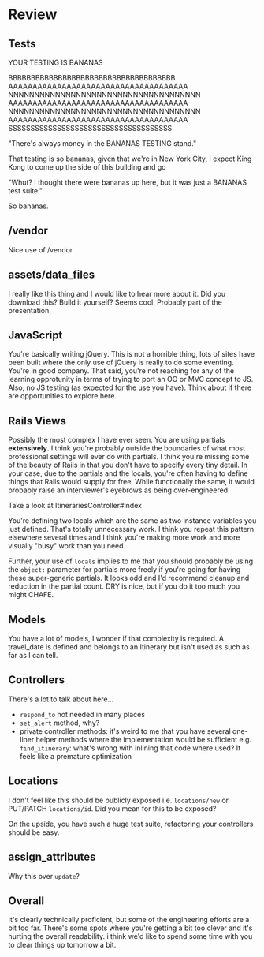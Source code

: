# Review

## Tests

YOUR TESTING IS BANANAS

BBBBBBBBBBBBBBBBBBBBBBBBBBBBBBBBBBBBB
AAAAAAAAAAAAAAAAAAAAAAAAAAAAAAAAAAAAA
NNNNNNNNNNNNNNNNNNNNNNNNNNNNNNNNNNNNN
AAAAAAAAAAAAAAAAAAAAAAAAAAAAAAAAAAAAA
NNNNNNNNNNNNNNNNNNNNNNNNNNNNNNNNNNNNN
AAAAAAAAAAAAAAAAAAAAAAAAAAAAAAAAAAAAA
SSSSSSSSSSSSSSSSSSSSSSSSSSSSSSSSSSSSS

"There's always money in the BANANAS TESTING stand."

That testing is so bananas, given that we're in New York City, I expect King
Kong to come up the side of this building and go

"Whut?  I thought there were bananas up here, but it was just a BANANAS test
suite."

So bananas.

## /vendor

Nice use of /vendor

## assets/data_files

I really like this thing and I would like to hear more about it.  Did you
download this?  Build it yourself?  Seems cool.  Probably part of the
presentation.

## JavaScript

You're basically writing jQuery.  This is not a horrible thing, lots of sites
have been built where the only use of jQuery is really to do some eventing.
You're in good company.  That said, you're not reaching for any of the learning
opprotunity in terms of trying to port an OO or MVC concept to JS.  Also, no JS
testing (as expected for the use you have).  Think about if there are
opportunities to explore here.

## Rails Views

Possibly the most complex I have ever seen.  You are using partials
**extensively**.  I think you're probably outside the boundaries of what most
professional settings will ever do with partials.  I think you're missing some
of the beauty of Rails in that you don't have to specify every tiny detail.  In
your case, due to the partials and the locals, you're often having to define
things that Rails would supply for free.  While functionally the same, it would
probably raise an interviewer's eyebrows as being over-engineered.

Take a look at ItinerariesController#index

You're defining two locals which are the same as two instance variables you
just defined.  That's totally unnecessary work.  I think you repeat this
pattern elsewhere several times and I think you're making more work and more
visually "busy" work than you need.

Further, your use of `locals` implies to me that you should probably be using
the `object:` parameter for partials more freely if you're going for having
these super-generic partials.  It looks odd and I'd recommend cleanup and
reduction in the partial count.  DRY is nice, but if you do it too much you
might CHAFE.

## Models

You have a lot of models, I wonder if that complexity is required.  A
travel_date is defined and belongs to an Itinerary but isn't used as such as
far as I can tell.

## Controllers

There's a lot to talk about here...

* `respond_to` not needed in many places
* `set_alert` method, why?
* private controller methods: it's weird to me that you have several one-liner
  helper methods where the implementation would be sufficient e.g.
  `find_itinerary`: what's wrong with inlining that code where used?  It feels
  like a premature optimization

## Locations

I don't feel like this should be publicly exposed i.e. `locations/new` or
PUT/PATCH `locations/id`.  Did you mean for this to be exposed?

On the upside, you have such a huge test suite, refactoring your controllers
should be easy.

## assign_attributes

Why this over `update`?

## Overall

It's clearly technically proficient, but some of the engineering efforts are a
bit too far.  There's some spots where you're getting a bit too clever and it's
hurting the overall readability.  i think we'd like to spend some time with you
to clear things up tomorrow a bit.
